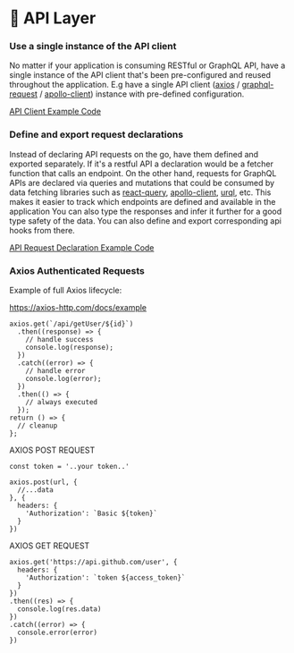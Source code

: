 # 📡 API Layer

### Use a single instance of the API client

No matter if your application is consuming RESTful or GraphQL API, have a single instance of the API client that's been pre-configured and reused throughout the application. E.g have a single API client ([axios](https://github.com/axios/axios) / [graphql-request](https://github.com/prisma-labs/graphql-request) / [apollo-client](https://www.apollographql.com/docs/react/)) instance with pre-defined configuration.

[API Client Example Code](../src/lib/axios.js)

### Define and export request declarations

Instead of declaring API requests on the go, have them defined and exported separately. If it's a restful API a declaration would be a fetcher function that calls an endpoint. On the other hand, requests for GraphQL APIs are declared via queries and mutations that could be consumed by data fetching libraries such as [react-query](https://react-query.tanstack.com/), [apollo-client](https://www.apollographql.com/docs/react/), [urql](https://formidable.com/open-source/urql/), etc. This makes it easier to track which endpoints are defined and available in the application You can also type the responses and infer it further for a good type safety of the data. You can also define and export corresponding api hooks from there.

[API Request Declaration Example Code](../src/features/users/api/getUsers.js)

### Axios Authenticated Requests

Example of full Axios lifecycle:

https://axios-http.com/docs/example

```
axios.get(`/api/getUser/${id}`)
  .then((response) => {
    // handle success
    console.log(response);
  })
  .catch((error) => {
    // handle error
    console.log(error);
  })
  .then(() => {
    // always executed
  });
return () => {
  // cleanup
};
```

AXIOS POST REQUEST

```
const token = '..your token..'

axios.post(url, {
  //...data
}, {
  headers: {
    'Authorization': `Basic ${token}`
  }
})
```

AXIOS GET REQUEST

```
axios.get('https://api.github.com/user', {
  headers: {
    'Authorization': `token ${access_token}`
  }
})
.then((res) => {
  console.log(res.data)
})
.catch((error) => {
  console.error(error)
})
```
